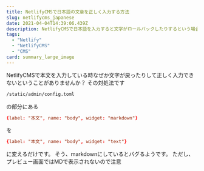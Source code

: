 ```yaml
---
title: NetlifyCMSで日本語の文章を正しく入力する方法
slug: netlifycms_japanese
date: 2021-04-04T14:39:06.439Z
description: NetlifyCMSで日本語を入力すると文字がロールバックしたりするという場合の対処法！
tags:
  - "Netlify"
  - "NetlifyCMS"
  - "CMS"
card: summary_large_image
---
```

NetlifyCMSで本文を入力している時なぜか文字が戻ったりして正しく入力できないということがありませんか？
その対処法です

```bash
/static/admin/config.toml
```

の部分にある

```toml
{label: "本文", name: "body", widget: "markdown"}

```

を

```toml
{label: "本文", name: "body", widget: "text"}
```

に変えるだけです。
そう、markdownにしているとバグるようです。
ただし、プレビュー画面ではMDで表示されないので注意